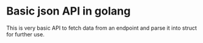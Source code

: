 # Basic json API in golang

This is very basic API to fetch data from an endpoint and parse it into struct for further use.
